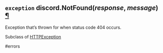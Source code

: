 ## `exception` discord.**NotFound**(_response_, _message_) [¶](https://discordpy.readthedocs.io/en/stable/api.html#discord.NotFound)
Exception that’s thrown for when status code 404 occurs.

Subclass of [HTTPException](./HTTPException)

#errors 